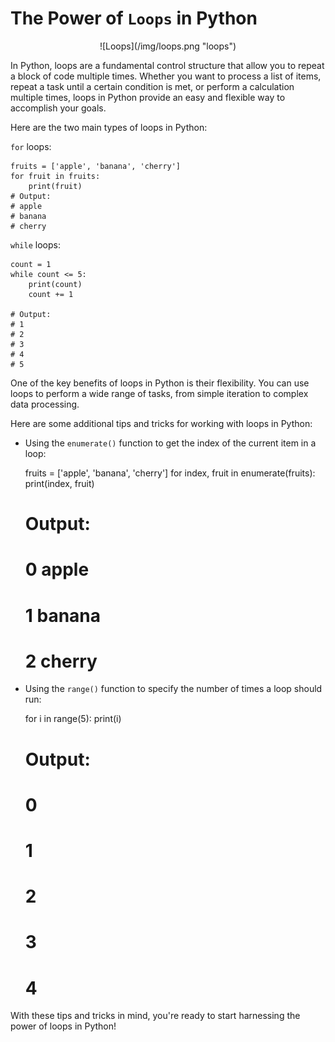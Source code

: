 # The Power of `Loops` in Python

<div style="text-align: center;">
![Loops](/img/loops.png "loops")
</div>


In Python, loops are a fundamental control structure that allow you to repeat a block of code multiple times. Whether you want to process a list of items, repeat a task until a certain condition is met, or perform a calculation multiple times, loops in Python provide an easy and flexible way to accomplish your goals.


Here are the two main types of loops in Python:

`for` loops:

    fruits = ['apple', 'banana', 'cherry']
    for fruit in fruits:
        print(fruit)
    # Output:
    # apple
    # banana
    # cherry


`while` loops:

    count = 1
    while count <= 5:
        print(count)
        count += 1
    
    # Output:
    # 1
    # 2
    # 3
    # 4
    # 5


One of the key benefits of loops in Python is their flexibility. You can use loops to perform a wide range of tasks, from simple iteration to complex data processing.


Here are some additional tips and tricks for working with loops in Python:


- Using the `enumerate()` function to get the index of the current item in a loop:

    fruits = ['apple', 'banana', 'cherry']
    for index, fruit in enumerate(fruits):
        print(index, fruit)
    
    # Output:
    # 0 apple
    # 1 banana
    # 2 cherry

- Using the `range()` function to specify the number of times a loop should run:

    for i in range(5):
        print(i)

    # Output:
    # 0
    # 1
    # 2
    # 3
    # 4


With these tips and tricks in mind, you're ready to start harnessing the power of loops in Python!
